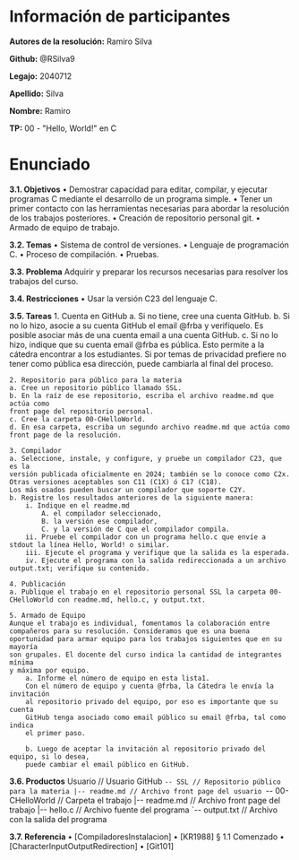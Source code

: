 # Información de participantes

**Autores de la resolución:** Ramiro Silva

**Github:** @RSilva9

**Legajo:** 2040712

**Apellido:** Silva

**Nombre:** Ramiro

**TP:** 00 - "Hello, World!" en C

# Enunciado

**3.1. Objetivos**
	• Demostrar capacidad para editar, compilar, y ejecutar programas C mediante
	el desarrollo de un programa simple.
	• Tener un primer contacto con las herramientas necesarias para abordar la
	resolución de los trabajos posteriores.
	• Creación de repositorio personal git.
	• Armado de equipo de trabajo.

**3.2. Temas**
	• Sistema de control de versiones.
	• Lenguaje de programación C.
	• Proceso de compilación.
	• Pruebas.

**3.3. Problema**
	Adquirir y preparar los recursos necesarias para resolver los trabajos del curso.

**3.4. Restricciones**
	• Usar la versión C23 del lenguaje C.

**3.5. Tareas**
	1. Cuenta en GitHub
		a. Si no tiene, cree una cuenta GitHub.
		b. Si no lo hizo, asocie a su cuenta GitHub el email @frba y verifíquelo. Es
		posible asociar más de una cuenta email a una cuenta GitHub.
		c. Si no lo hizo, indique que su cuenta email @frba es pública. Esto permite
		a la cátedra encontrar a los estudiantes. Si por temas de privacidad
		prefiere no tener como pública esa dirección, puede cambiarla al final del
		proceso.

	2. Repositorio para público para la materia
	a. Cree un repositorio público llamado SSL.
	b. En la raíz de ese repositorio, escriba el archivo readme.md que actúa como
	front page del repositorio personal.
	c. Cree la carpeta 00-CHelloWorld.
	d. En esa carpeta, escriba un segundo archivo readme.md que actúa como
	front page de la resolución.

	3. Compilador
	a. Seleccione, instale, y configure, y pruebe un compilador C23, que es la
	versión publicada oficialmente en 2024; también se lo conoce como C2x.
	Otras versiones aceptables son C11 (C1X) ó C17 (C18).
	Los más osados pueden buscar un compilador que soporte C2Y.
	b. Registre los resultados anteriores de la siguiente manera:
		i. Indique en el readme.md
			A. el compilador seleccionado,
			B. la versión ese compilador,
			C. y la versión de C que el compilador compila.
		ii. Pruebe el compilador con un programa hello.c que envíe a stdout la línea Hello, World! o similar.
		iii. Ejecute el programa y verifique que la salida es la esperada.
		iv. Ejecute el programa con la salida redireccionada a un archivo output.txt; verifique su contenido.
		
	4. Publicación
	a. Publique el trabajo en el repositorio personal SSL la carpeta 00- CHelloWorld con readme.md, hello.c, y output.txt.

	5. Armado de Equipo
	Aunque el trabajo es individual, fomentamos la colaboración entre
	compañeros para su resolución. Consideramos que es una buena
	oportunidad para armar equipo para los trabajos siguientes que en su mayoría
	son grupales. El docente del curso indica la cantidad de integrantes mínima
	y máxima por equipo.
		a. Informe el número de equipo en esta lista1.
		Con el número de equipo y cuenta @frba, la Cátedra le envía la invitación
		al repositorio privado del equipo, por eso es importante que su cuenta
		GitHub tenga asociado como email público su email @frba, tal como indica
		el primer paso.
		
		b. Luego de aceptar la invitación al repositorio privado del equipo, si lo desea,
		puede cambiar el email público en GitHub.

**3.6. Productos**
	Usuario // Usuario GitHub
	`-- SSL // Repositorio público para la materia
	 |-- readme.md // Archivo front page del usuario
	 `-- 00-CHelloWorld // Carpeta el trabajo
	 |-- readme.md // Archivo front page del trabajo
	 |-- hello.c // Archivo fuente del programa
	 `-- output.txt // Archivo con la salida del programa
 
**3.7. Referencia**
	• [CompiladoresInstalacion]
	• [KR1988] § 1.1 Comenzado
	• [CharacterInputOutputRedirection]
	• [Git101]
